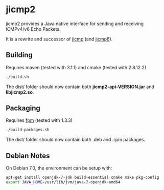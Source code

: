 jicmp2
======

jicmp2 provides a Java native interface for sending and receiving ICMPv4/v6 Echo Packets.

It is a rewrite and successor of [jicmp](https://github.com/OpenNMS/jicmp) (and [jicmp6](https://github.com/OpenNMS/jicmp6)).

Building
--------

Requires maven (tested with 3.1.1) and cmake (tested with 2.8.12.2)

```sh
./build.sh
```

The dist/ folder should now contain both **jicmp2-api-VERSION.jar** and **libjicmp2.so**.

Packaging
---------

Requires [fpm](https://github.com/jordansissel/fpm) (tested with 1.3.3)

```sh
./build-packages.sh
```

The dist/ folder should now contain both .deb and .rpm packages.

Debian Notes
------------
On Debian 7.0, the environment can be setup with:
```sh
apt-get install openjdk-7-jdk build-essential cmake make pkg-config
export JAVA_HOME=/usr/lib/jvm/java-7-openjdk-amd64
```
